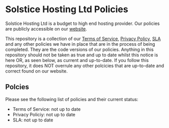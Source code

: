 # Solstice Hosting Ltd Policies
Solstice Hosting Ltd is a budget to high end hosting provider. Our policies are publicly accessible on our [website](https://solsticehosting.co.uk).

This repository is a collection of our [Terms of Service]([https://solsticehosting.co.uk/tos/](https://solsticehosting.co.uk/terms/)), [Privacy Policy](https://solsticehosting.co.uk/privacy/), [SLA](https://solsticehosting.co.uk/sla/) and any other policies we have in place that are in the process of being completed. They are the code versions of our policies. Anything in this repository should not be taken as true and up to date whilst this notice is here OR, as seen below, as current and up-to-date. If you follow this repository, it does NOT overrule any other polcicies that are up-to-date and correct found on our website.

## Polcies

Please see the following list of policies and their current status:

- Terms of Service: not up to date
- Privacy Policiy: not up to date
- SLA: not up to date
